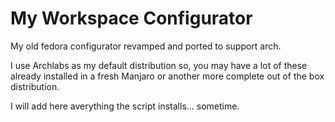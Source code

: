 # My Workspace Configurator
My old fedora configurator revamped and ported to support arch.

I use Archlabs as my default distribution so, you may have a lot of these already installed in a fresh Manjaro or another more complete out of the box distribution.

I will add here averything the script installs... sometime.
